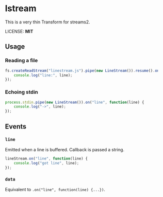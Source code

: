 # lstream

This is a very thin Transform for streams2.

LICENSE: **MIT**

## Usage

### Reading a file

```javascript
fs.createReadStream("linestream.js").pipe(new LineStream()).resume().on("line", function(line) {
    console.log("line:", line);
});
```

### Echoing stdin

```javascript
process.stdin.pipe(new LineStream()).on("line", function(line) {
    console.log("->", line);
});
```

###

## Events

### `line`
Emitted when a line is buffered. Callback is passed a string.

```javascript
lineStream.on("line", function(line) {
    console.log("got line", line);
});
```

### `data`
Equivalent to `.on("line", function(line) {...})`.
